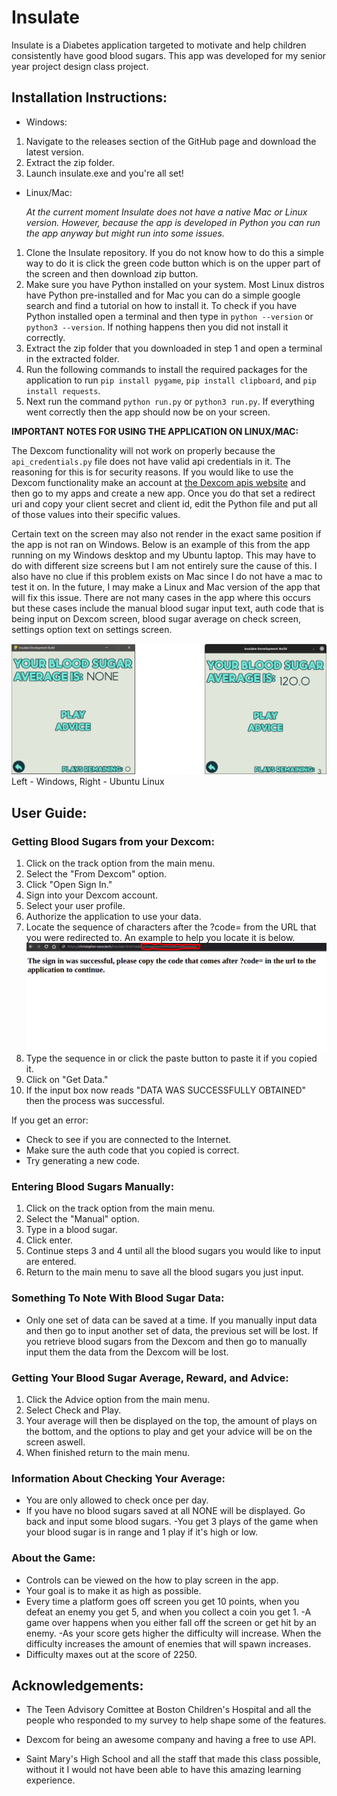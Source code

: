 # Insulate
Insulate is a Diabetes application targeted to motivate and help children consistently have good blood sugars. This app was developed for my senior year project design class project. 

## Installation Instructions:

- Windows:
1. Navigate to the releases section of the GitHub page and download the latest version. 
2. Extract the zip folder. 
3. Launch insulate.exe and you're all set!

- Linux/Mac:

    *At the current moment Insulate does not have a native Mac or Linux version. However, because the app is developed in Python you can run the app anyway but might run into some issues.*

1. Clone the Insulate repository. If you do not know how to do this a simple way to do it is click the green code button which is on the upper part of the screen and then download zip button.
2. Make sure you have Python installed on your system. Most Linux distros have Python pre-installed and for Mac you can do a simple google search and find a tutorial on how to install it. To check if you have Python installed open a terminal and then type in `python --version` or `python3 --version`. If nothing happens then you did not install it correctly.
3. Extract the zip folder that you downloaded in step 1 and open a terminal in the extracted folder.
4. Run the following commands to install the required packages for the application to run `pip install pygame`, `pip install clipboard`, and `pip install requests`.
5. Next run the command `python run.py` or `python3 run.py`. If everything went correctly then the app should now be on your screen.

**IMPORTANT NOTES FOR USING THE APPLICATION ON LINUX/MAC:**

The Dexcom functionality will not work on properly because the `api_credentials.py` file does not have valid api credentials in it. The reasoning for this is for security reasons. If you would like to use the Dexcom functionality make an account at [the Dexcom apis website](https://developer.dexcom.com/) and then go to my apps and create a new app. Once you do that set a redirect uri and copy your client secret and client id, edit the Python file and put all of those values into their specific values. 

Certain text on the screen may also not render in the exact same position if the app is not ran on Windows. Below is an example of this from the app running on my Windows desktop and my Ubuntu laptop. This may have to do with different size screens but I am not entirely sure the cause of this. I also have no clue if this problem exists on Mac since I do not have a mac to test it on. In the future, I may make a Linux and Mac version of the app that will fix this issue. There are not many cases in the app where this occurs but these cases include the manual blood sugar input text, auth code that is being input on Dexcom screen, blood sugar average on check screen, settings option text on settings screen. 

![alt text](assets/img/readme/comparison.png)
Left - Windows, Right - Ubuntu Linux

## User Guide:

### Getting Blood Sugars from your Dexcom:

1. Click on the track option from the main menu.
2. Select the "From Dexcom" option.
3. Click "Open Sign In."
4. Sign into your Dexcom account.
5. Select your user profile. 
6. Authorize the application to use your data.
7. Locate the sequence of characters after the ?code= from the URL that you were redirected to. An example to help you locate it is below.
![alt text](assets/img/readme/code_example.png)
8. Type the sequence in or click the paste button to paste it if you copied it. 
9. Click on "Get Data."
10. If the input box now reads "DATA WAS SUCCESSFULLY OBTAINED" then the process was successful.

If you get an error:
- Check to see if you are connected to the Internet.
- Make sure the auth code that you copied is correct.
- Try generating a new code.

### Entering Blood Sugars Manually:

1. Click on the track option from the main menu.
2. Select the "Manual" option.
3. Type in a blood sugar. 
4. Click enter.
5. Continue steps 3 and 4 until all the blood sugars you would like to input are entered.
6. Return to the main menu to save all the blood sugars you just input. 

### Something To Note With Blood Sugar Data:

- Only one set of data can be saved at a time. If you manually input data and then go to input another set of data, the previous set will be lost. If you retrieve blood sugars from the Dexcom and then go to manually input them the data from the Dexcom will be lost.

### Getting Your Blood Sugar Average, Reward, and Advice:

1. Click the Advice option from the main menu.
2. Select Check and Play.
3. Your average will then be displayed on the top, the amount of plays on the bottom, and the options to play and get your advice will be on the screen aswell. 
4. When finished return to the main menu. 

### Information About Checking Your Average:

- You are only allowed to check once per day.
- If you have no blood sugars saved at all NONE will be displayed. Go back and input some blood sugars.
-You get 3 plays of the game when your blood sugar is in range and 1 play if it's high or low.

### About the Game:

- Controls can be viewed on the how to play screen in the app.
- Your goal is to make it as high as possible. 
- Every time a platform goes off screen you get 10 points, when you defeat an enemy you get 5, and when you collect a coin you get 1. 
-A game over happens when you either fall off the screen or get hit by an enemy. 
-As your score gets higher the difficulty will increase. When the difficulty increases the amount of enemies that will spawn increases. 
- Difficulty maxes out at the score of 2250.

## Acknowledgements:

- The Teen Advisory Comittee at Boston Children's Hospital and all the people who responded to my survey to help shape some of the features.

- Dexcom for being an awesome company and having a free to use API. 

- Saint Mary's High School and all the staff that made this class possible, without it I would not have been able to have this amazing learning experience. 







